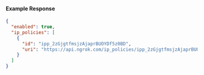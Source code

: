 <!-- Code generated for API Clients. DO NOT EDIT. -->

#### Example Response

```json
{
  "enabled": true,
  "ip_policies": [
    {
      "id": "ipp_2zGjgtfmsjzAjaprBUOYDf5z0BD",
      "uri": "https://api.ngrok.com/ip_policies/ipp_2zGjgtfmsjzAjaprBUOYDf5z0BD"
    }
  ]
}
```
